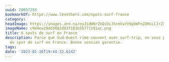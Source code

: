 ```yaml
---
uuid: 20057293
bookmarkOf: https://www.lesothers.com/spots-surf-france
category: 
headImage: https://images.are.na/eyJidWNrZXQiOiJhcmVuYV9pbWFnZXMiLCJrZXkiOiIyMDA1NzI5My9vcmlnaW5hbF9jOWQ0ZWEyOWRkMzA4MmQ4M2YxODNiNWI3NzExOTFhYy5wbmciLCJlZGl0cyI6eyJyZXNpemUiOnsid2lkdGgiOjEyMDAsImhlaWdodCI6MTIwMCwiZml0IjoiaW5zaWRlIiwid2l0aG91dEVubGFyZ2VtZW50Ijp0cnVlfSwid2VicCI6eyJxdWFsaXR5Ijo5MH0sImpwZWciOnsicXVhbGl0eSI6OTB9LCJyb3RhdGUiOm51bGx9fQ==?bc=0
imageName: c9d4ea29dd3082d83f183b5b771191ac.png
title: 6 spots de surf en France
description: Parce que Sud-Ouest rime souvent avec surf-trip, on vous propose 6 idées
  de spot de surf en France. Bonne session garantie.
tags: 
date: '2023-01-26T19:44:32.624Z'
---
```

